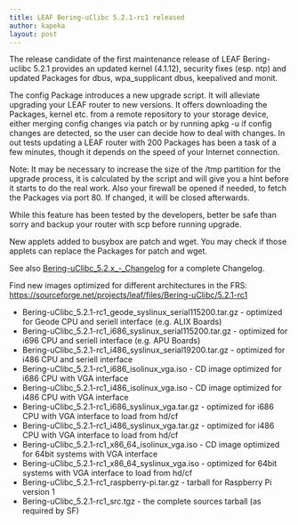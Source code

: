 ```yaml
---
title: LEAF Bering-uClibc 5.2.1-rc1 released
author: kapeka
layout: post
---
```


The release candidate of the first maintenance release of LEAF Bering-uclibc 5.2.1
provides an updated kernel (4.1.12), security fixes (esp. ntp) and updated Packages for dbus, wpa_supplicant
dbus, keepalived and monit.

The config Package introduces a new upgrade script. It will alleviate upgrading your 
LEAF router to new versions. It offers downloading the Packages, kernel etc. from a 
remote repository to your storage device, either merging config changes via patch or by 
running apkg -u if config changes are detected, so the user can decide how to deal with
changes. In out tests updating a LEAF router with 200 Packages has been a task of a few minutes, 
though it depends on the speed of your Internet connection.

Note: It may be necessary to increase the size of the /tmp partition for the upgrade process,
it is calculated by the script and will give you a hint before it starts to do the real work.
Also your firewall be opened if needed, to fetch the Packages via port 80.
If changed, it will be closed afterwards.

While this feature has been tested by the developers, better be safe than sorry and backup your 
router with scp before running upgrade.

New applets added to busybox are patch and wget. You may check if those applets can replace the Packages for patch and wget.

See also
<a href="{{ site.buc_wiki_url }}/Bering-uClibc_5.2.x_-_Changelog">Bering-uClibc_5.2.x_-_Changelog</a>
for a complete Changelog.

<p>Find new images optimized for different architectures in the FRS:
<a href="https://sourceforge.net/projects/leaf/files/">https://sourceforge.net/projects/leaf/files/Bering-uClibc/5.2.1-rc1</a>
<ul>
<li>Bering-uClibc_5.2.1-rc1_geode_syslinux_serial115200.tar.gz - optimized for Geode CPU and seriell interface (e.g. ALIX Boards) </li>

<li>Bering-uClibc_5.2.1-rc1_i686_syslinux_serial115200.tar.gz - optimized for i696 CPU and seriell interface (e.g. APU Boards) </li>

<li>Bering-uClibc_5.2.1-rc1_i486_syslinux_serial19200.tar.gz - optimized for i486 CPU and seriell interface </li>

<li>Bering-uClibc_5.2.1-rc1_i686_isolinux_vga.iso - CD image optimized for i686 CPU with VGA interface</li>

<li>Bering-uClibc_5.2.1-rc1_i486_isolinux_vga.iso - CD image optimized for i486 CPU with VGA interface</li>

<li>Bering-uClibc_5.2.1-rc1_i686_syslinux_vga.tar.gz - optimized for i686 CPU with VGA interface to load from hd/cf</li>

<li>Bering-uClibc_5.2.1-rc1_i486_syslinux_vga.tar.gz - optimized for i486 CPU with VGA interface to load from hd/cf</li>

<li>Bering-uClibc_5.2.1-rc1_x86_64_isolinux_vga.iso - CD image optimized for 64bit systems  with VGA interface</li>

<li>Bering-uClibc_5.2.1-rc1_x86_64_syslinux_vga.iso - optimized for
64bit systems  with VGA interface to load from hd/cf</li>

<li>Bering-uClibc_5.2.1-rc1_raspberry-pi.tar.gz - tarball for Raspberry Pi version 1</li>

<li>Bering-uClibc_5.2.1-rc1_src.tgz - the complete sources tarball (as required by SF)</li>
</ul>
